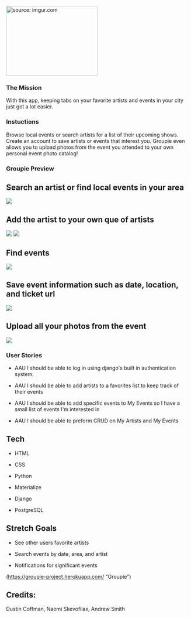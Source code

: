 <img src="https://i.imgur.com/TCLArPG.png" title="source: imgur.com" width="250" height="190"/>

### The Mission
With this app, keeping tabs on your favorite artists and events in your city just got a lot easier.

### Instuctions
Browse local events or search artists for a list of their upcoming shows. Create an account to save artists or events that interest you. Groupie even allows you to upload photos from the event you attended to your own personal event photo catalog!

### Groupie Preview

## Search an artist or find local events in your area
<img src="https://i.imgur.com/jT3ry5V.png"/>

## Add the artist to your own que of artists
<img src="https://i.imgur.com/qZd33vs.png"/>

<img src="https://i.imgur.com/YC7ezpn.png"/>

## Find events
<img src="https://i.imgur.com/whWIRKj.png"/>

## Save event information such as date, location, and ticket url
<img src="https://i.imgur.com/XFTeGYH.png"/>

## Upload all your photos from the event
<img src="https://i.imgur.com/OlzJnyg.png"/>




### User Stories
* AAU I should be able to log in using django's built in authentication system.

* AAU I should be able to add artists to a favorites list to keep track of their events

* AAU I should be able to add specific events to My Events so I have a small list of events I'm interested in

* AAU I should be able to preform CRUD on My Artists and My Events

## Tech

* HTML
 
* CSS

* Python

* Materialize

* Django

* PostgreSQL

## Stretch Goals

* See other users favorite artists

* Search events by date, area, and artist

* Notifications for significant events

(https://groupie-project.herokuapp.com/ "Groupie")

## Credits:
Dustin Coffman, Naomi Skevofilax, Andrew Smith
